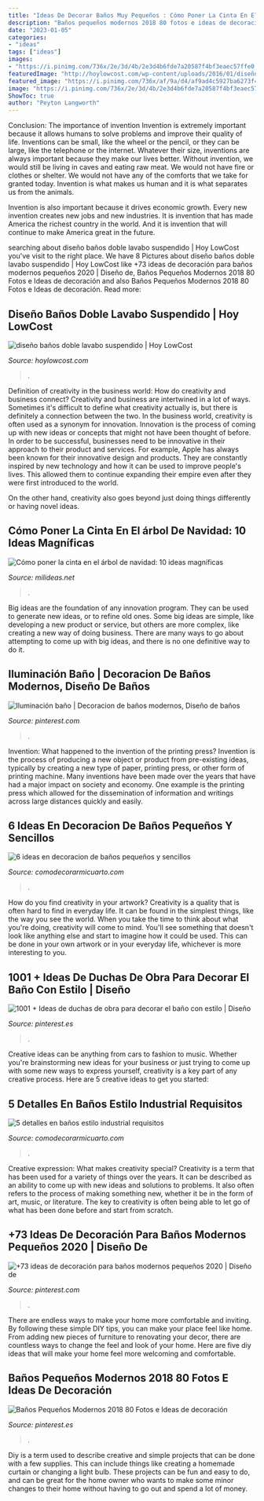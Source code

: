 ```yaml
---
title: "Ideas De Decorar Baños Muy Pequeños : Cómo Poner La Cinta En El árbol De Navidad: 10 Ideas Magníficas"
description: "Baños pequeños modernos 2018 80 fotos e ideas de decoración"
date: "2023-01-05"
categories:
- "ideas"
tags: ["ideas"]
images:
- "https://i.pinimg.com/736x/2e/3d/4b/2e3d4b6fde7a20587f4bf3eaec57ffe0.jpg"
featuredImage: "http://hoylowcost.com/wp-content/uploads/2016/01/diseño-baños-doble-lavabo-suspendido.jpg"
featured_image: "https://i.pinimg.com/736x/af/9a/d4/af9ad4c5927ba6273f4b187ae1a338a9.jpg"
image: "https://i.pinimg.com/736x/2e/3d/4b/2e3d4b6fde7a20587f4bf3eaec57ffe0.jpg"
ShowToc: true
author: "Peyton Langworth"
---
```



Conclusion: The importance of invention
Invention is extremely important because it allows humans to solve problems and improve their quality of life. Inventions can be small, like the wheel or the pencil, or they can be large, like the telephone or the internet. Whatever their size, inventions are always important because they make our lives better.
Without invention, we would still be living in caves and eating raw meat. We would not have fire or clothes or shelter. We would not have any of the comforts that we take for granted today. Invention is what makes us human and it is what separates us from the animals.

Invention is also important because it drives economic growth. Every new invention creates new jobs and new industries. It is invention that has made America the richest country in the world. And it is invention that will continue to make America great in the future.

	

		
searching about diseño baños doble lavabo suspendido | Hoy LowCost you've visit to the right place. We have 8 Pictures about diseño baños doble lavabo suspendido | Hoy LowCost like +73 ideas de decoración para baños modernos pequeños 2020 | Diseño de, Baños Pequeños Modernos 2018 80 Fotos e Ideas de decoración and also Baños Pequeños Modernos 2018 80 Fotos e Ideas de decoración. Read more:
		
    
## Diseño Baños Doble Lavabo Suspendido | Hoy LowCost

<img loading=lazy src="http://hoylowcost.com/wp-content/uploads/2016/01/diseño-baños-doble-lavabo-suspendido.jpg" onerror="this.onerror=null;this.src='https://tse2.mm.bing.net/th?id=OIP.8gvsJ4vb9bHcfNgQchB8MgHaE7&amp;pid=15.1';" alt="diseño baños doble lavabo suspendido | Hoy LowCost">

_Source: hoylowcost.com_

>. 

	

Definition of creativity in the business world: How do creativity and business connect?
Creativity and business are intertwined in a lot of ways. Sometimes it's difficult to define what creativity actually is, but there is definitely a connection between the two. 
In the business world, creativity is often used as a synonym for innovation. Innovation is the process of coming up with new ideas or concepts that might not have been thought of before. In order to be successful, businesses need to be innovative in their approach to their product and services. For example, Apple has always been known for their innovative design and products. They are constantly inspired by new technology and how it can be used to improve people's lives. This allowed them to continue expanding their empire even after they were first introduced to the world. 

On the other hand, creativity also goes beyond just doing things differently or having novel ideas.

    
## Cómo Poner La Cinta En El árbol De Navidad: 10 Ideas Magníficas

<img loading=lazy src="https://www.milideas.net/wp-content/uploads/decorar-cinta-arbol-navidad-9-1.jpg" onerror="this.onerror=null;this.src='https://tse3.mm.bing.net/th?id=OIP.Izm-nzkAxzkv2GyAVFwQ8AHaLH&amp;pid=15.1';" alt="Cómo poner la cinta en el árbol de navidad: 10 ideas magníficas">

_Source: milideas.net_

>. 

	

Big ideas are the foundation of any innovation program. They can be used to generate new ideas, or to refine old ones. Some big ideas are simple, like developing a new product or service, but others are more complex, like creating a new way of doing business. There are many ways to go about attempting to come up with big ideas, and there is no one definitive way to do it.

    
## Iluminación Baño | Decoracion De Baños Modernos, Diseño De Baños

<img loading=lazy src="https://i.pinimg.com/736x/60/97/d2/6097d22f63d539476c5c99146033c15b.jpg" onerror="this.onerror=null;this.src='https://tse4.mm.bing.net/th?id=OIP.DETUH_KxYdfvwfVH4pHfagHaNK&amp;pid=15.1';" alt="Iluminación baño | Decoracion de baños modernos, Diseño de baños">

_Source: pinterest.com_

>. 

	

Invention: What happened to the invention of the printing press?
Invention is the process of producing a new object or product from pre-existing ideas, typically by creating a new type of paper, printing press, or other form of printing machine. Many inventions have been made over the years that have had a major impact on society and economy. One example is the printing press which allowed for the dissemination of information and writings across large distances quickly and easily.

    
## 6 Ideas En Decoracion De Baños Pequeños Y Sencillos

<img loading=lazy src="https://comodecorarmicuarto.com/wp-content/uploads/2019/09/economica-decoracion-de-baños-pequeños-y-sencillos.jpg" onerror="this.onerror=null;this.src='https://tse4.mm.bing.net/th?id=OIP.OOGfl4S6A4BadS9BAxsGJgAAAA&amp;pid=15.1';" alt="6 ideas en decoracion de baños pequeños y sencillos">

_Source: comodecorarmicuarto.com_

>. 

	

How do you find creativity in your artwork?
Creativity is a quality that is often hard to find in everyday life. It can be found in the simplest things, like the way you see the world. When you take the time to think about what you're doing, creativity will come to mind. You'll see something that doesn't look like anything else and start to imagine how it could be used. This can be done in your own artwork or in your everyday life, whichever is more interesting to you.

    
## 1001 + Ideas De Duchas De Obra Para Decorar El Baño Con Estilo | Diseño

<img loading=lazy src="https://i.pinimg.com/736x/af/9a/d4/af9ad4c5927ba6273f4b187ae1a338a9.jpg" onerror="this.onerror=null;this.src='https://tse3.mm.bing.net/th?id=OIP.6ba9I0lqsdzPmUmKU5LqMAHaLR&amp;pid=15.1';" alt="1001 + Ideas de duchas de obra para decorar el baño con estilo | Diseño">

_Source: pinterest.es_

>. 

	

Creative ideas can be anything from cars to fashion to music. Whether you're brainstorming new ideas for your business or just trying to come up with some new ways to express yourself, creativity is a key part of any creative process. Here are 5 creative ideas to get you started:

    
## 5 Detalles En Baños Estilo Industrial Requisitos

<img loading=lazy src="https://comodecorarmicuarto.com/wp-content/uploads/2021/05/banos-estilo-industrial-muros-sin-recubrimiento.jpg" onerror="this.onerror=null;this.src='https://tse4.mm.bing.net/th?id=OIP.S74pCsTgWDRiWspqeGGs9QHaLH&amp;pid=15.1';" alt="5 detalles en baños estilo industrial requisitos">

_Source: comodecorarmicuarto.com_

>. 

	

Creative expression: What makes creativity special?
Creativity is a term that has been used for a variety of things over the years. It can be described as an ability to come up with new ideas and solutions to problems. It also often refers to the process of making something new, whether it be in the form of art, music, or literature. The key to creativity is often being able to let go of what has been done before and start from scratch.

    
## +73 Ideas De Decoración Para Baños Modernos Pequeños 2020 | Diseño De

<img loading=lazy src="https://i.pinimg.com/736x/bd/45/00/bd4500a8522a076c7f4b50c2224259b2--small-bathroom-furniture-glass-partition-wall.jpg" onerror="this.onerror=null;this.src='https://tse4.mm.bing.net/th?id=OIP.hcpMlOqnWyaVTuVf1YW2NwHaLb&amp;pid=15.1';" alt="+73 ideas de decoración para baños modernos pequeños 2020 | Diseño de">

_Source: pinterest.com_

>. 

	

There are endless ways to make your home more comfortable and inviting. By following these simple DIY tips, you can make your place feel like home. From adding new pieces of furniture to renovating your decor, there are countless ways to change the feel and look of your home. Here are five diy ideas that will make your home feel more welcoming and comfortable.

    
## Baños Pequeños Modernos 2018 80 Fotos E Ideas De Decoración

<img loading=lazy src="https://i.pinimg.com/736x/2e/3d/4b/2e3d4b6fde7a20587f4bf3eaec57ffe0.jpg" onerror="this.onerror=null;this.src='https://tse2.mm.bing.net/th?id=OIP.-SMoOCL5P8VUK1D-BOUZ8QHaLF&amp;pid=15.1';" alt="Baños Pequeños Modernos 2018 80 Fotos e Ideas de decoración">

_Source: pinterest.es_

>. 

	

Diy is a term used to describe creative and simple projects that can be done with a few supplies. This can include things like creating a homemade curtain or changing a light bulb. These projects can be fun and easy to do, and can be great for the home owner who wants to make some minor changes to their home without having to go out and spend a lot of money.

